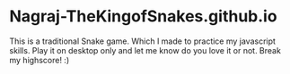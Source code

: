 # Nagraj-TheKingofSnakes.github.io
This is a traditional Snake game. Which I made to practice my javascript skills.
Play it on desktop only and let me know do you love it or not.
Break my highscore! :)
